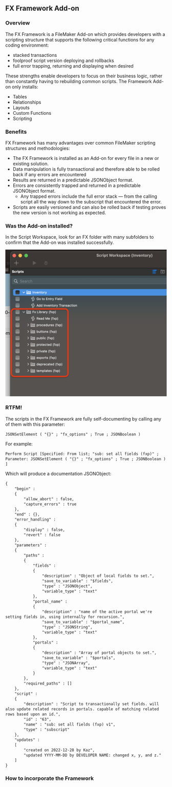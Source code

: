 
## FX Framework Add-on



### Overview 
The FX Framework is a FileMaker Add-on which provides developers with a scripting structure that supports the following critical functions for any coding environment:

- stacked transactions
- foolproof script version deploying and rollbacks
- full error trapping, returning and displaying when desired

These strengths enable developers to focus on their business logic, rather than constantly having to rebuilding common scripts. The Framework Add-on only installs:

- Tables
- Relationships
- Layouts
- Custom Functions
- Scripting

### Benefits

FX Framework has many advantages over common FileMaker scripting structures and methodologies:
- The FX Framework is installed as an Add-on for every file in a new or existing solution.
- Data manipulation is fully transactional and therefore able to be rolled back if any errors are encountered
- Results are returned in a predictable JSONObject format.
- Errors are consistently trapped and returned in a predictable JSONObject format.
	- Any trapped errors include the full error stack — from the calling script all the way down to the subscript that encountered the error.
- Scripts are easily versioned and can also be rolled back if testing proves the new version is not working as expected.

### Was the Add-on installed?

In the Script Workspace, look for an FX folder with many subfolders to confirm that the Add-on was installed successfully.

![](Screenshots/Script_Folders.png)

### RTFM!

The scripts in the FX Framework are fully self-documenting by calling any of them with this parameter:

```
JSONSetElement ( "{}" ; "fx_options" ; True ; JSONBoolean ) 
```

For example:

```
Perform Script [Specified: From list; "sub: set all fields (fxp)" ; Parameter: JSONSetElement ( "{}" ; "fx_options" ; True ; JSONBoolean ) ]
```

Which will produce a documentation JSONObject:

```
{
	"begin" : 
	{
		"allow_abort" : false,
		"capture_errors" : true
	},
	"end" : {},
	"error_handling" : 
	{
		"display" : false,
		"revert" : false
	},
	"parameters" : 
	{
		"paths" : 
		{
			"fields" : 
			{
				"description" : "Object of local fields to set.",
				"save_to_variable" : "$fields",
				"type" : "JSONObject",
				"variable_type" : "text"
			},
			"portal_name" : 
			{
				"description" : "name of the active portal we're setting fields in, using internally for recursion.",
				"save_to_variable" : "$portal_name",
				"type" : "JSONString",
				"variable_type" : "text"
			},
			"portals" : 
			{
				"description" : "Array of portal objects to set.",
				"save_to_variable" : "$portals",
				"type" : "JSONArray",
				"variable_type" : "text"
			}
		},
		"required_paths" : []
	},
	"script" : 
	{
		"description" : "Script to transactionally set fields. will also update related records in portals. capable of matching related rows based upon an id.",
		"id" : "63",
		"name" : "sub: set all fields (fxp) v1",
		"type" : "subscript"
	},
	"updates" : 
	[
		"created on 2022-12-28 by Kaz",
		"updated YYYY-MM-DD by DEVELOPER NAME: changed x, y, and z."
	]
}
```

### How to incorporate the Framework

